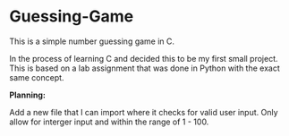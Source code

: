 # Guessing-Game
This is a simple number guessing game in C.


In the process of learning C and decided this to be my first small project. This is 
based on a lab assignment that was done in Python with the exact same concept.


**Planning:**

  Add a new file that I can import where it checks for valid user input. 
  Only allow for interger input and within the range of 1 - 100.

  
